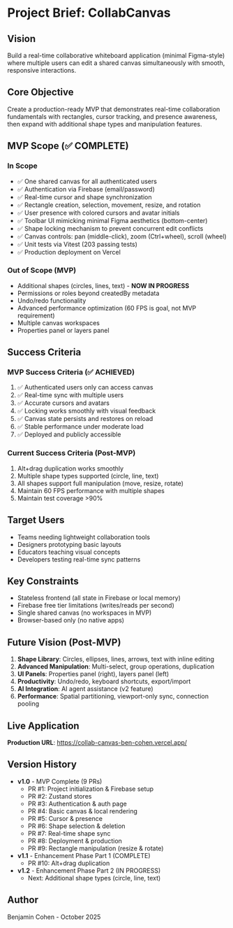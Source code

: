 # Project Brief: CollabCanvas

## Vision
Build a real-time collaborative whiteboard application (minimal Figma-style) where multiple users can edit a shared canvas simultaneously with smooth, responsive interactions.

## Core Objective
Create a production-ready MVP that demonstrates real-time collaboration fundamentals with rectangles, cursor tracking, and presence awareness, then expand with additional shape types and manipulation features.

## MVP Scope (✅ COMPLETE)

### In Scope
- ✅ One shared canvas for all authenticated users
- ✅ Authentication via Firebase (email/password)
- ✅ Real-time cursor and shape synchronization
- ✅ Rectangle creation, selection, movement, resize, and rotation
- ✅ User presence with colored cursors and avatar initials
- ✅ Toolbar UI mimicking minimal Figma aesthetics (bottom-center)
- ✅ Shape locking mechanism to prevent concurrent edit conflicts
- ✅ Canvas controls: pan (middle-click), zoom (Ctrl+wheel), scroll (wheel)
- ✅ Unit tests via Vitest (203 passing tests)
- ✅ Production deployment on Vercel

### Out of Scope (MVP)
- Additional shapes (circles, lines, text) - **NOW IN PROGRESS**
- Permissions or roles beyond createdBy metadata
- Undo/redo functionality
- Advanced performance optimization (60 FPS is goal, not MVP requirement)
- Multiple canvas workspaces
- Properties panel or layers panel

## Success Criteria

### MVP Success Criteria (✅ ACHIEVED)
1. ✅ Authenticated users only can access canvas
2. ✅ Real-time sync with multiple users
3. ✅ Accurate cursors and avatars
4. ✅ Locking works smoothly with visual feedback
5. ✅ Canvas state persists and restores on reload
6. ✅ Stable performance under moderate load
7. ✅ Deployed and publicly accessible

### Current Success Criteria (Post-MVP)
1. Alt+drag duplication works smoothly
2. Multiple shape types supported (circle, line, text)
3. All shapes support full manipulation (move, resize, rotate)
4. Maintain 60 FPS performance with multiple shapes
5. Maintain test coverage >90%

## Target Users
- Teams needing lightweight collaboration tools
- Designers prototyping basic layouts
- Educators teaching visual concepts
- Developers testing real-time sync patterns

## Key Constraints
- Stateless frontend (all state in Firebase or local memory)
- Firebase free tier limitations (writes/reads per second)
- Single shared canvas (no workspaces in MVP)
- Browser-based only (no native apps)

## Future Vision (Post-MVP)
1. **Shape Library**: Circles, ellipses, lines, arrows, text with inline editing
2. **Advanced Manipulation**: Multi-select, group operations, duplication
3. **UI Panels**: Properties panel (right), layers panel (left)
4. **Productivity**: Undo/redo, keyboard shortcuts, export/import
5. **AI Integration**: AI agent assistance (v2 feature)
6. **Performance**: Spatial partitioning, viewport-only sync, connection pooling

## Live Application
**Production URL**: https://collab-canvas-ben-cohen.vercel.app/

## Version History
- **v1.0** - MVP Complete (9 PRs)
  - PR #1: Project initialization & Firebase setup
  - PR #2: Zustand stores
  - PR #3: Authentication & auth page
  - PR #4: Basic canvas & local rendering
  - PR #5: Cursor & presence
  - PR #6: Shape selection & deletion
  - PR #7: Real-time shape sync
  - PR #8: Deployment & production
  - PR #9: Rectangle manipulation (resize & rotate)
- **v1.1** - Enhancement Phase Part 1 (COMPLETE)
  - PR #10: Alt+drag duplication
- **v1.2** - Enhancement Phase Part 2 (IN PROGRESS)
  - Next: Additional shape types (circle, line, text)

## Author
Benjamin Cohen - October 2025

